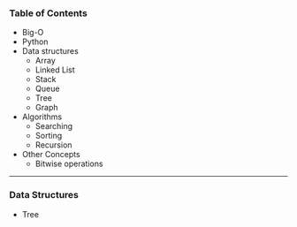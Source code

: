 ### Table of Contents

* Big-O
* Python 
* Data structures
  * Array
  * Linked List
  * Stack
  * Queue
  * Tree
  * Graph
* Algorithms 
  * Searching
  * Sorting
  * Recursion
* Other Concepts
  * Bitwise operations

----

### Data Structures

* Tree


